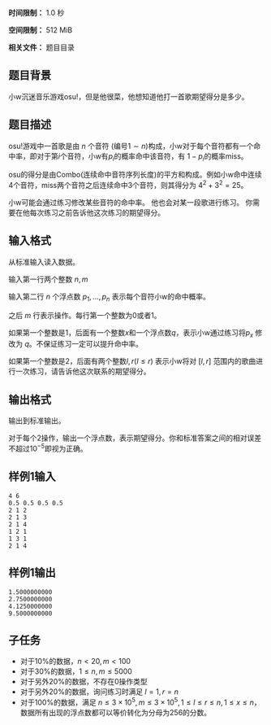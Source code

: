 


**时间限制：** 1.0 秒 


**空间限制：** 512 MiB

**相关文件：** 题目目录




## 题目背景

小w沉迷音乐游戏osu!，但是他很菜，他想知道他打一首歌期望得分是多少。

## 题目描述

osu!游戏中一首歌是由 $n$ 个音符 (编号$1\sim n$)构成，小w对于每个音符都有一个命中率，即对于第$i$个音符，小w有$p_i$的概率命中该音符，有 $1-p_i$的概率miss。

osu的得分是由Combo(连续命中音符序列长度)的平方和构成。例如小w命中连续4个音符，miss两个音符之后连续命中3个音符，则其得分为 $4^2 + 3^2 = 25$。

小w可能会通过练习修改某些音符的命中率。 他也会对某一段歌进行练习。 你需要在他每次练习之前告诉他这次练习的期望得分。

## 输入格式

从标准输入读入数据。

输入第一行两个整数 $n, m$

输入第二行 $n$ 个浮点数 $p_1, \ldots, p_n$ 表示每个音符小w的命中概率。

之后 $m$ 行表示操作。每行第一个整数为0或者1。

如果第一个整数是1，后面有一个整数$x$和一个浮点数$q$，表示小w通过练习将$p_x$ 修改为 $q$。不保证练习一定可以提升命中率。

如果第一个整数是2，后面有两个整数$l,r (l \le r)$ 表示小w将对 $[l, r]$ 范围内的歌曲进行一次练习，请告诉他这次联系的期望得分。

## 输出格式

输出到标准输出。

对于每个2操作，输出一个浮点数，表示期望得分。你和标准答案之间的相对误差不超过$10^{-5}$即视为正确。








## 样例1输入

```plain
4 6
0.5 0.5 0.5 0.5
2 1 2
2 1 3
2 1 4
1 2 1
1 3 1
2 1 4
```



## 样例1输出

```plain
1.5000000000
2.7500000000
4.1250000000
9.5000000000

```


## 子任务

+ 对于10%的数据，$n < 20, m < 100$
+ 对于30%的数据，$1\le n, m \le 5000$
+ 对于另外20%的数据，不存在0操作类型
+ 对于另外20%的数据，询问练习时满足 $l = 1, r = n$
+ 对于100%的数据，满足 $n \le 3 \times 10^5, m \le 3 \times 10^5, 1 \le l \le r \le n, 1 \le x \le n$，数据所有出现的浮点数都可以等价转化为分母为256的分数。